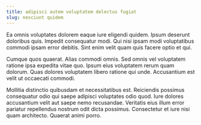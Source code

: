 ```yaml
---
title: adipisci autem voluptatem delectus fugiat
slug: nesciunt quidem
---
```


Ea omnis voluptates dolorem eaque iure eligendi quidem. Ipsum deserunt doloribus quis. Impedit consequatur modi. Qui nisi ipsam modi voluptatibus commodi ipsam error debitis. Sint enim velit quam quis facere optio et qui.

Cumque quos quaerat. Alias commodi omnis. Sed omnis vel voluptatem ratione ipsa expedita vitae quo. Ipsum eius voluptatem rerum quam dolorum. Quas dolores voluptatem libero ratione qui unde. Accusantium est velit ut occaecati commodi.

Mollitia distinctio quibusdam et necessitatibus est. Reiciendis possimus consequatur odio qui saepe adipisci voluptates odio quod. Iure dolores accusantium velit aut saepe nemo recusandae. Veritatis eius illum error pariatur repellendus nostrum odit dicta possimus. Consectetur et iure nisi quam architecto. Quaerat animi porro.
